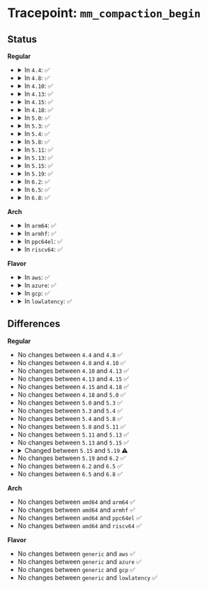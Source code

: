 # Tracepoint: <code>mm_compaction_begin</code>

## Status
<b>Regular</b>
<ul>
<li>
<details>
<summary>In <code>4.4</code>: ✅</summary>

Event:

```c
struct trace_event_raw_mm_compaction_begin {
    struct trace_entry ent;
    long unsigned int zone_start;
    long unsigned int migrate_pfn;
    long unsigned int free_pfn;
    long unsigned int zone_end;
    bool sync;
    char __data[0];
};
```
Function:

```c
void trace_event_raw_event_mm_compaction_begin(void *__data, long unsigned int zone_start, long unsigned int migrate_pfn, long unsigned int free_pfn, long unsigned int zone_end, bool sync);
```
</details>
</li>
<li>
<details>
<summary>In <code>4.8</code>: ✅</summary>

Event:

```c
struct trace_event_raw_mm_compaction_begin {
    struct trace_entry ent;
    long unsigned int zone_start;
    long unsigned int migrate_pfn;
    long unsigned int free_pfn;
    long unsigned int zone_end;
    bool sync;
    char __data[0];
};
```
Function:

```c
void trace_event_raw_event_mm_compaction_begin(void *__data, long unsigned int zone_start, long unsigned int migrate_pfn, long unsigned int free_pfn, long unsigned int zone_end, bool sync);
```
</details>
</li>
<li>
<details>
<summary>In <code>4.10</code>: ✅</summary>

Event:

```c
struct trace_event_raw_mm_compaction_begin {
    struct trace_entry ent;
    long unsigned int zone_start;
    long unsigned int migrate_pfn;
    long unsigned int free_pfn;
    long unsigned int zone_end;
    bool sync;
    char __data[0];
};
```
Function:

```c
void trace_event_raw_event_mm_compaction_begin(void *__data, long unsigned int zone_start, long unsigned int migrate_pfn, long unsigned int free_pfn, long unsigned int zone_end, bool sync);
```
</details>
</li>
<li>
<details>
<summary>In <code>4.13</code>: ✅</summary>

Event:

```c
struct trace_event_raw_mm_compaction_begin {
    struct trace_entry ent;
    long unsigned int zone_start;
    long unsigned int migrate_pfn;
    long unsigned int free_pfn;
    long unsigned int zone_end;
    bool sync;
    char __data[0];
};
```
Function:

```c
void trace_event_raw_event_mm_compaction_begin(void *__data, long unsigned int zone_start, long unsigned int migrate_pfn, long unsigned int free_pfn, long unsigned int zone_end, bool sync);
```
</details>
</li>
<li>
<details>
<summary>In <code>4.15</code>: ✅</summary>

Event:

```c
struct trace_event_raw_mm_compaction_begin {
    struct trace_entry ent;
    long unsigned int zone_start;
    long unsigned int migrate_pfn;
    long unsigned int free_pfn;
    long unsigned int zone_end;
    bool sync;
    char __data[0];
};
```
Function:

```c
void trace_event_raw_event_mm_compaction_begin(void *__data, long unsigned int zone_start, long unsigned int migrate_pfn, long unsigned int free_pfn, long unsigned int zone_end, bool sync);
```
</details>
</li>
<li>
<details>
<summary>In <code>4.18</code>: ✅</summary>

Event:

```c
struct trace_event_raw_mm_compaction_begin {
    struct trace_entry ent;
    long unsigned int zone_start;
    long unsigned int migrate_pfn;
    long unsigned int free_pfn;
    long unsigned int zone_end;
    bool sync;
    char __data[0];
};
```
Function:

```c
void trace_event_raw_event_mm_compaction_begin(void *__data, long unsigned int zone_start, long unsigned int migrate_pfn, long unsigned int free_pfn, long unsigned int zone_end, bool sync);
```
</details>
</li>
<li>
<details>
<summary>In <code>5.0</code>: ✅</summary>

Event:

```c
struct trace_event_raw_mm_compaction_begin {
    struct trace_entry ent;
    long unsigned int zone_start;
    long unsigned int migrate_pfn;
    long unsigned int free_pfn;
    long unsigned int zone_end;
    bool sync;
    char __data[0];
};
```
Function:

```c
void trace_event_raw_event_mm_compaction_begin(void *__data, long unsigned int zone_start, long unsigned int migrate_pfn, long unsigned int free_pfn, long unsigned int zone_end, bool sync);
```
</details>
</li>
<li>
<details>
<summary>In <code>5.3</code>: ✅</summary>

Event:

```c
struct trace_event_raw_mm_compaction_begin {
    struct trace_entry ent;
    long unsigned int zone_start;
    long unsigned int migrate_pfn;
    long unsigned int free_pfn;
    long unsigned int zone_end;
    bool sync;
    char __data[0];
};
```
Function:

```c
void trace_event_raw_event_mm_compaction_begin(void *__data, long unsigned int zone_start, long unsigned int migrate_pfn, long unsigned int free_pfn, long unsigned int zone_end, bool sync);
```
</details>
</li>
<li>
<details>
<summary>In <code>5.4</code>: ✅</summary>

Event:

```c
struct trace_event_raw_mm_compaction_begin {
    struct trace_entry ent;
    long unsigned int zone_start;
    long unsigned int migrate_pfn;
    long unsigned int free_pfn;
    long unsigned int zone_end;
    bool sync;
    char __data[0];
};
```
Function:

```c
void trace_event_raw_event_mm_compaction_begin(void *__data, long unsigned int zone_start, long unsigned int migrate_pfn, long unsigned int free_pfn, long unsigned int zone_end, bool sync);
```
</details>
</li>
<li>
<details>
<summary>In <code>5.8</code>: ✅</summary>

Event:

```c
struct trace_event_raw_mm_compaction_begin {
    struct trace_entry ent;
    long unsigned int zone_start;
    long unsigned int migrate_pfn;
    long unsigned int free_pfn;
    long unsigned int zone_end;
    bool sync;
    char __data[0];
};
```
Function:

```c
void trace_event_raw_event_mm_compaction_begin(void *__data, long unsigned int zone_start, long unsigned int migrate_pfn, long unsigned int free_pfn, long unsigned int zone_end, bool sync);
```
</details>
</li>
<li>
<details>
<summary>In <code>5.11</code>: ✅</summary>

Event:

```c
struct trace_event_raw_mm_compaction_begin {
    struct trace_entry ent;
    long unsigned int zone_start;
    long unsigned int migrate_pfn;
    long unsigned int free_pfn;
    long unsigned int zone_end;
    bool sync;
    char __data[0];
};
```
Function:

```c
void trace_event_raw_event_mm_compaction_begin(void *__data, long unsigned int zone_start, long unsigned int migrate_pfn, long unsigned int free_pfn, long unsigned int zone_end, bool sync);
```
</details>
</li>
<li>
<details>
<summary>In <code>5.13</code>: ✅</summary>

Event:

```c
struct trace_event_raw_mm_compaction_begin {
    struct trace_entry ent;
    long unsigned int zone_start;
    long unsigned int migrate_pfn;
    long unsigned int free_pfn;
    long unsigned int zone_end;
    bool sync;
    char __data[0];
};
```
Function:

```c
void trace_event_raw_event_mm_compaction_begin(void *__data, long unsigned int zone_start, long unsigned int migrate_pfn, long unsigned int free_pfn, long unsigned int zone_end, bool sync);
```
</details>
</li>
<li>
<details>
<summary>In <code>5.15</code>: ✅</summary>

Event:

```c
struct trace_event_raw_mm_compaction_begin {
    struct trace_entry ent;
    long unsigned int zone_start;
    long unsigned int migrate_pfn;
    long unsigned int free_pfn;
    long unsigned int zone_end;
    bool sync;
    char __data[0];
};
```
Function:

```c
void trace_event_raw_event_mm_compaction_begin(void *__data, long unsigned int zone_start, long unsigned int migrate_pfn, long unsigned int free_pfn, long unsigned int zone_end, bool sync);
```
</details>
</li>
<li>
<details>
<summary>In <code>5.19</code>: ✅</summary>

Event:

```c
struct trace_event_raw_mm_compaction_begin {
    struct trace_entry ent;
    long unsigned int zone_start;
    long unsigned int migrate_pfn;
    long unsigned int free_pfn;
    long unsigned int zone_end;
    bool sync;
    char __data[0];
};
```
Function:

```c
void trace_event_raw_event_mm_compaction_begin(void *__data, struct compact_control *cc, long unsigned int zone_start, long unsigned int zone_end, bool sync);
```
</details>
</li>
<li>
<details>
<summary>In <code>6.2</code>: ✅</summary>

Event:

```c
struct trace_event_raw_mm_compaction_begin {
    struct trace_entry ent;
    long unsigned int zone_start;
    long unsigned int migrate_pfn;
    long unsigned int free_pfn;
    long unsigned int zone_end;
    bool sync;
    char __data[0];
};
```
Function:

```c
void trace_event_raw_event_mm_compaction_begin(void *__data, struct compact_control *cc, long unsigned int zone_start, long unsigned int zone_end, bool sync);
```
</details>
</li>
<li>
<details>
<summary>In <code>6.5</code>: ✅</summary>

Event:

```c
struct trace_event_raw_mm_compaction_begin {
    struct trace_entry ent;
    long unsigned int zone_start;
    long unsigned int migrate_pfn;
    long unsigned int free_pfn;
    long unsigned int zone_end;
    bool sync;
    char __data[0];
};
```
Function:

```c
void trace_event_raw_event_mm_compaction_begin(void *__data, struct compact_control *cc, long unsigned int zone_start, long unsigned int zone_end, bool sync);
```
</details>
</li>
<li>
<details>
<summary>In <code>6.8</code>: ✅</summary>

Event:

```c
struct trace_event_raw_mm_compaction_begin {
    struct trace_entry ent;
    long unsigned int zone_start;
    long unsigned int migrate_pfn;
    long unsigned int free_pfn;
    long unsigned int zone_end;
    bool sync;
    char __data[0];
};
```
Function:

```c
void trace_event_raw_event_mm_compaction_begin(void *__data, struct compact_control *cc, long unsigned int zone_start, long unsigned int zone_end, bool sync);
```
</details>
</li>
</ul>
<b>Arch</b>
<ul>
<li>
<details>
<summary>In <code>arm64</code>: ✅</summary>

Event:

```c
struct trace_event_raw_mm_compaction_begin {
    struct trace_entry ent;
    long unsigned int zone_start;
    long unsigned int migrate_pfn;
    long unsigned int free_pfn;
    long unsigned int zone_end;
    bool sync;
    char __data[0];
};
```
Function:

```c
void trace_event_raw_event_mm_compaction_begin(void *__data, long unsigned int zone_start, long unsigned int migrate_pfn, long unsigned int free_pfn, long unsigned int zone_end, bool sync);
```
</details>
</li>
<li>
<details>
<summary>In <code>armhf</code>: ✅</summary>

Event:

```c
struct trace_event_raw_mm_compaction_begin {
    struct trace_entry ent;
    long unsigned int zone_start;
    long unsigned int migrate_pfn;
    long unsigned int free_pfn;
    long unsigned int zone_end;
    bool sync;
    char __data[0];
};
```
Function:

```c
void trace_event_raw_event_mm_compaction_begin(void *__data, long unsigned int zone_start, long unsigned int migrate_pfn, long unsigned int free_pfn, long unsigned int zone_end, bool sync);
```
</details>
</li>
<li>
<details>
<summary>In <code>ppc64el</code>: ✅</summary>

Event:

```c
struct trace_event_raw_mm_compaction_begin {
    struct trace_entry ent;
    long unsigned int zone_start;
    long unsigned int migrate_pfn;
    long unsigned int free_pfn;
    long unsigned int zone_end;
    bool sync;
    char __data[0];
};
```
Function:

```c
void trace_event_raw_event_mm_compaction_begin(void *__data, long unsigned int zone_start, long unsigned int migrate_pfn, long unsigned int free_pfn, long unsigned int zone_end, bool sync);
```
</details>
</li>
<li>
<details>
<summary>In <code>riscv64</code>: ✅</summary>

Event:

```c
struct trace_event_raw_mm_compaction_begin {
    struct trace_entry ent;
    long unsigned int zone_start;
    long unsigned int migrate_pfn;
    long unsigned int free_pfn;
    long unsigned int zone_end;
    bool sync;
    char __data[0];
};
```
Function:

```c
void trace_event_raw_event_mm_compaction_begin(void *__data, long unsigned int zone_start, long unsigned int migrate_pfn, long unsigned int free_pfn, long unsigned int zone_end, bool sync);
```
</details>
</li>
</ul>
<b>Flavor</b>
<ul>
<li>
<details>
<summary>In <code>aws</code>: ✅</summary>

Event:

```c
struct trace_event_raw_mm_compaction_begin {
    struct trace_entry ent;
    long unsigned int zone_start;
    long unsigned int migrate_pfn;
    long unsigned int free_pfn;
    long unsigned int zone_end;
    bool sync;
    char __data[0];
};
```
Function:

```c
void trace_event_raw_event_mm_compaction_begin(void *__data, long unsigned int zone_start, long unsigned int migrate_pfn, long unsigned int free_pfn, long unsigned int zone_end, bool sync);
```
</details>
</li>
<li>
<details>
<summary>In <code>azure</code>: ✅</summary>

Event:

```c
struct trace_event_raw_mm_compaction_begin {
    struct trace_entry ent;
    long unsigned int zone_start;
    long unsigned int migrate_pfn;
    long unsigned int free_pfn;
    long unsigned int zone_end;
    bool sync;
    char __data[0];
};
```
Function:

```c
void trace_event_raw_event_mm_compaction_begin(void *__data, long unsigned int zone_start, long unsigned int migrate_pfn, long unsigned int free_pfn, long unsigned int zone_end, bool sync);
```
</details>
</li>
<li>
<details>
<summary>In <code>gcp</code>: ✅</summary>

Event:

```c
struct trace_event_raw_mm_compaction_begin {
    struct trace_entry ent;
    long unsigned int zone_start;
    long unsigned int migrate_pfn;
    long unsigned int free_pfn;
    long unsigned int zone_end;
    bool sync;
    char __data[0];
};
```
Function:

```c
void trace_event_raw_event_mm_compaction_begin(void *__data, long unsigned int zone_start, long unsigned int migrate_pfn, long unsigned int free_pfn, long unsigned int zone_end, bool sync);
```
</details>
</li>
<li>
<details>
<summary>In <code>lowlatency</code>: ✅</summary>

Event:

```c
struct trace_event_raw_mm_compaction_begin {
    struct trace_entry ent;
    long unsigned int zone_start;
    long unsigned int migrate_pfn;
    long unsigned int free_pfn;
    long unsigned int zone_end;
    bool sync;
    char __data[0];
};
```
Function:

```c
void trace_event_raw_event_mm_compaction_begin(void *__data, long unsigned int zone_start, long unsigned int migrate_pfn, long unsigned int free_pfn, long unsigned int zone_end, bool sync);
```
</details>
</li>
</ul>

## Differences
<b>Regular</b>
<ul>
<li>
No changes between <code>4.4</code> and <code>4.8</code> ✅
</li>
<li>
No changes between <code>4.8</code> and <code>4.10</code> ✅
</li>
<li>
No changes between <code>4.10</code> and <code>4.13</code> ✅
</li>
<li>
No changes between <code>4.13</code> and <code>4.15</code> ✅
</li>
<li>
No changes between <code>4.15</code> and <code>4.18</code> ✅
</li>
<li>
No changes between <code>4.18</code> and <code>5.0</code> ✅
</li>
<li>
No changes between <code>5.0</code> and <code>5.3</code> ✅
</li>
<li>
No changes between <code>5.3</code> and <code>5.4</code> ✅
</li>
<li>
No changes between <code>5.4</code> and <code>5.8</code> ✅
</li>
<li>
No changes between <code>5.8</code> and <code>5.11</code> ✅
</li>
<li>
No changes between <code>5.11</code> and <code>5.13</code> ✅
</li>
<li>
No changes between <code>5.13</code> and <code>5.15</code> ✅
</li>
<li>
<details>
<summary>Changed between <code>5.15</code> and <code>5.19</code> ⚠️</summary>
<ul>
<li>
<b>Func changed. </b>
</li>
<li>
<b>Param added. </b>
<code>struct compact_control *cc</code>
</li>
<li>
<b>Param removed. </b>
<code>long unsigned int migrate_pfn</code>
</li>
<li>
<b>Param removed. </b>
<code>long unsigned int free_pfn</code>
</li>
<li>
<b>Param reordered. </b>
<code>__data, zone_start, migrate_pfn, free_pfn, zone_end, sync</code> ➡️ <code>__data, cc, zone_start, zone_end, sync</code>
</li>
</ul>
</details>
</li>
<li>
No changes between <code>5.19</code> and <code>6.2</code> ✅
</li>
<li>
No changes between <code>6.2</code> and <code>6.5</code> ✅
</li>
<li>
No changes between <code>6.5</code> and <code>6.8</code> ✅
</li>
</ul>
<b>Arch</b>
<ul>
<li>
No changes between <code>amd64</code> and <code>arm64</code> ✅
</li>
<li>
No changes between <code>amd64</code> and <code>armhf</code> ✅
</li>
<li>
No changes between <code>amd64</code> and <code>ppc64el</code> ✅
</li>
<li>
No changes between <code>amd64</code> and <code>riscv64</code> ✅
</li>
</ul>
<b>Flavor</b>
<ul>
<li>
No changes between <code>generic</code> and <code>aws</code> ✅
</li>
<li>
No changes between <code>generic</code> and <code>azure</code> ✅
</li>
<li>
No changes between <code>generic</code> and <code>gcp</code> ✅
</li>
<li>
No changes between <code>generic</code> and <code>lowlatency</code> ✅
</li>
</ul>
